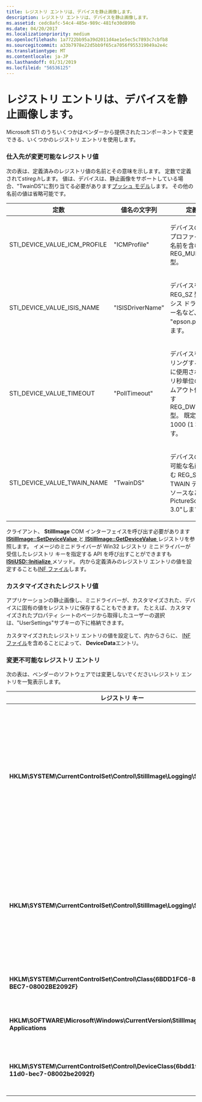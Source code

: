 ```yaml
---
title: レジストリ エントリは、デバイスを静止画像します。
description: レジストリ エントリは、デバイスを静止画像します。
ms.assetid: cedc8afc-54c4-485e-989c-481fe30d899b
ms.date: 04/20/2017
ms.localizationpriority: medium
ms.openlocfilehash: 1a7722bb95a39d2011d4ae1e5ec5c7893c7cbfb8
ms.sourcegitcommit: a33b7978e22d5bb9f65ca7056f955319049a2e4c
ms.translationtype: MT
ms.contentlocale: ja-JP
ms.lasthandoff: 01/31/2019
ms.locfileid: "56536125"
---
```

# <a name="registry-entries-for-still-image-devices"></a>レジストリ エントリは、デバイスを静止画像します。





Microsoft STI のうちいくつかはベンダーから提供されたコンポーネントで変更できる、いくつかのレジストリ エントリを使用します。

### <a href="" id="ddk-vendor-modifiable-registry-values-si"></a>仕入先が変更可能なレジストリ値

次の表は、定義済みのレジストリ値の名前とその意味を示します。 定数で定義されて*stireg.h*します。 値は、デバイスは、静止画像をサポートしている場合、"TwainDS"に割り当てる必要があります[プッシュ モデル](creating-push-model-aware-applications.md)します。 その他の名前の値は省略可能です。

<table>
<colgroup>
<col width="33%" />
<col width="33%" />
<col width="33%" />
</colgroup>
<thead>
<tr class="header">
<th>定数</th>
<th>値名の文字列</th>
<th>定義</th>
</tr>
</thead>
<tbody>
<tr class="odd">
<td><p>STI_DEVICE_VALUE_ICM_PROFILE</p></td>
<td><p>&quot;ICMProfile&quot;</p></td>
<td><p>デバイスの ICM プロファイルの名前を含む REG_MULTI_SZ 型。</p></td>
</tr>
<tr class="even">
<td><p>STI_DEVICE_VALUE_ISIS_NAME</p></td>
<td><p>&quot;ISISDriverName&quot;</p></td>
<td><p>デバイスを含む REG_SZ 型&#39;s イシス ドライバー名など、 &quot;epson.pxn&quot;します。</p></td>
</tr>
<tr class="odd">
<td><p>STI_DEVICE_VALUE_TIMEOUT</p></td>
<td><p>&quot;PollTimeout&quot;</p></td>
<td><p>デバイスをポーリングするときに使用されるミリ秒単位のタイムアウト値を表す REG_DWORD 型。 既定値は 1000 (1 秒) です。</p></td>
</tr>
<tr class="even">
<td><p>STI_DEVICE_VALUE_TWAIN_NAME</p></td>
<td><p>&quot;TwainDS&quot;</p></td>
<td><p>デバイスの表示可能な名前を含む REG_SZ 型&#39;s TWAIN データ ソースなど&quot;HP PictureScan 3.0&quot;します。</p></td>
</tr>
</tbody>
</table>

 

クライアント、 **StillImage** COM インターフェイスを呼び出す必要があります[ **IStillImage::SetDeviceValue** ](https://msdn.microsoft.com/library/windows/hardware/ff543801)と[ **IStillImage::GetDeviceValue** ](https://msdn.microsoft.com/library/windows/hardware/ff543786)レジストリを参照します。 イメージのミニドライバーが Win32 レジストリ ミニドライバーが受信したレジストリ キーを指定する API を呼び出すことができますも[ **IStiUSD::Initialize** ](https://msdn.microsoft.com/library/windows/hardware/ff543824)メソッド。 内から定義済みのレジストリ エントリの値を設定することも[INF ファイル](inf-files-for-still-image-devices.md)します。

### <a name="customized-registry-values"></a>カスタマイズされたレジストリ値

アプリケーションの静止画像し、ミニドライバーが、カスタマイズされた、デバイスに固有の値をレジストリに保存することもできます。 たとえば、カスタマイズされたプロパティ シートのページから取得したユーザーの選択は、"UserSettings"サブキーの下に格納できます。

カスタマイズされたレジストリ エントリの値を設定して、内からさらに、 [INF ファイル](inf-files-for-still-image-devices.md)を含めることによって、 **DeviceData**エントリ。

### <a href="" id="ddk-non-modifiable-registry-entries-si"></a>変更不可能なレジストリ エントリ

次の表は、ベンダーのソフトウェアでは変更しないでくださいレジストリ エントリを一覧表示します。

<table>
<colgroup>
<col width="50%" />
<col width="50%" />
</colgroup>
<thead>
<tr class="header">
<th>レジストリ キー</th>
<th>定義</th>
</tr>
</thead>
<tbody>
<tr class="odd">
<td><p><strong>HKLM\SYSTEM\CurrentControlSet\Control\StillImage\Logging\STICLI</strong></p></td>
<td><p>ベンダーによって生成されたメッセージが静止画像のログ ファイルに記述されたを指定します。 次のビットマスクの任意の組み合わせを指定できます。</p>
<p>0x1 - 情報メッセージ</p>
<p>0x2 - 警告メッセージ</p>
<p>0x4 - エラー メッセージ</p>
<p>参照してください<a href="https://msdn.microsoft.com/library/windows/hardware/ff543807" data-raw-source="[&lt;strong&gt;IStillImage::WriteToErrorLog&lt;/strong&gt;](https://msdn.microsoft.com/library/windows/hardware/ff543807)"> <strong>IStillImage::WriteToErrorLog</strong></a>します。</p></td>
</tr>
<tr class="even">
<td><p><strong>HKLM\SYSTEM\CurrentControlSet\Control\StillImage\Logging\STIMON</strong></p></td>
<td><p>どのイベント メッセージの監視が静止画像のログ ファイルに書き込まれるを指定します。 次のビットマスクの任意の組み合わせを指定できます。</p>
<p>0x1 - 情報メッセージ</p>
<p>0x2 - 警告メッセージ</p>
<p>0x4 - エラー メッセージ</p></td>
</tr>
<tr class="odd">
<td><p><strong>HKLM\SYSTEM\CurrentControlSet\Control\Class{6BDD1FC6-810F-11D0-BEC7-08002BE2092F}</strong></p></td>
<td><p>インストールされているデバイスの静止画像に関する情報が含まれています。</p></td>
</tr>
<tr class="even">
<td><p><strong>HKLM\SOFTWARE\Microsoft\Windows\CurrentVersion\StillImage\Registered Applications</strong></p></td>
<td><p>登録済みのイメージング アプリケーションの一覧が含まれています。</p></td>
</tr>
<tr class="odd">
<td><p><strong>HKLM\SYSTEM\CurrentControlSet\Control\DeviceClass{6bdd1fc6-810f-11d0-bec7-08002be2092f}</strong></p></td>
<td><p>インストール済みの静止画像デバイス インターフェイスに関する情報が含まれています。</p></td>
</tr>
</tbody>
</table>

 

 

 




